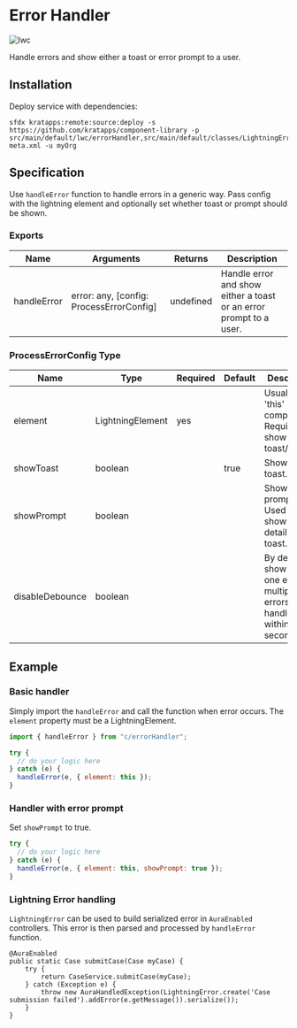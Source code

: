 # Error Handler

![lwc](https://img.shields.io/badge/LWC-service-yellow)

Handle errors and show either a toast or error prompt to a user.

## Installation

Deploy service with dependencies:

```text
sfdx kratapps:remote:source:deploy -s https://github.com/kratapps/component-library -p src/main/default/lwc/errorHandler,src/main/default/classes/LightningError.cls,src/main/default/classes/LightningError.cls-meta.xml -u myOrg
```

## Specification

Use `handleError` function to handle errors in a generic way. Pass config with the lightning element and optionally set
whether toast or prompt should be shown.

### Exports

| Name        | Arguments                                | Returns   | Description                                                        |
|-------------|------------------------------------------|-----------|--------------------------------------------------------------------|
| handleError | error: any, [config: ProcessErrorConfig] | undefined | Handle error and show either a toast or an error prompt to a user. |

### ProcessErrorConfig Type

| Name            | Type             | Required | Default | Description                                                                 |
|-----------------|------------------|----------|---------|-----------------------------------------------------------------------------|
| element         | LightningElement | yes      |         | Usually the 'this' component. Required to show toast/prompt.                |
| showToast       | boolean          |          | true    | Show error toast.                                                           |
| showPrompt      | boolean          |          |         | Show error prompt. Used to show more detail than toast.                     |
| disableDebounce | boolean          |          |         | By default, show only one error if multiple errors handled within a second. |

## Example

### Basic handler

Simply import the `handleError` and call the function when error occurs. The `element` property must be a
LightningElement.

```javascript
import { handleError } from "c/errorHandler";

try {
  // do your logic here
} catch (e) {
  handleError(e, { element: this });
}
```

### Handler with error prompt

Set `showPrompt` to true.

```javascript
try {
  // do your logic here
} catch (e) {
  handleError(e, { element: this, showPrompt: true });
}
```

### Lightning Error handling

`LightningError` can be used to build serialized error in `AuraEnabled` controllers.
This error is then parsed and processed by `handleError` function.

```apex
@AuraEnabled
public static Case submitCase(Case myCase) {
    try {
        return CaseService.submitCase(myCase);
    } catch (Exception e) {
        throw new AuraHandledException(LightningError.create('Case submission failed').addError(e.getMessage()).serialize());
    }
}
```
